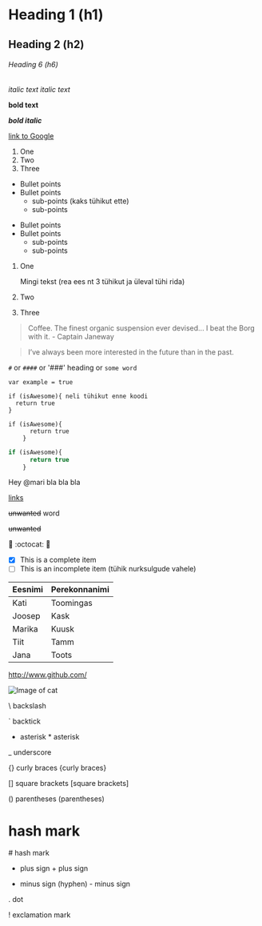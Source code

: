 # Heading 1 (h1)
## Heading 2 (h2)
###### Heading 6 (h6)

*italic text*   _italic text_

**bold text** 

**_bold italic_**

[link to Google](http://google.com)

1. One
2. Two
3. Three

* Bullet points
* Bullet points
  * sub-points (kaks tühikut ette)
  * sub-points

- Bullet points
- Bullet points
  - sub-points
  - sub-points
  
1. One

   Mingi tekst (rea ees nt 3 tühikut ja üleval tühi rida)
2. Two  
3. Three
  
> Coffee. The finest organic suspension ever devised... I beat the Borg with it. - Captain Janeway
  
> I’ve always been more interested
> in the future than in the past.

`#` or `####` or '###' heading or `some word`

`var example = true`

    if (isAwesome){ neli tühikut enne koodi
      return true
    }
    
```
if (isAwesome){
      return true
    }
```

```javascript
if (isAwesome){
      return true
    }
```

Hey @mari bla bla bla

[links]()

<del>unwanted</del> word

~~unwanted~~

:thought_balloon:
:octocat:
:maple_leaf:

- [x] This is a complete item
- [ ] This is an incomplete item (tühik nurksulgude vahele)

Eesnimi | Perekonnanimi
------- | -------------
Kati | Toomingas
Joosep | Kask
Marika | Kuusk
Tiit | Tamm
Jana | Toots

http://www.github.com/

![Image of cat](https://octodex.github.com/images/yaktocat.png)

\ backslash

` backtick

* asterisk  \* asterisk

_ underscore

{} curly braces {curly braces}

[] square brackets [square brackets]

() parentheses (parentheses)

# hash mark

\# hash mark

+ plus sign  \+ plus sign

- minus sign (hyphen)  \- minus sign

. dot

! exclamation mark

